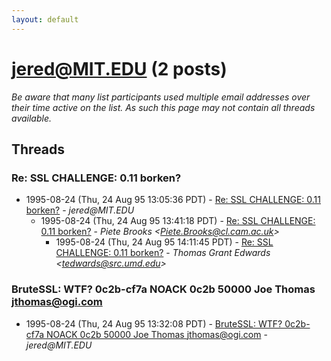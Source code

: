 ```yaml
---
layout: default
---
```


# jered@MIT.EDU (2 posts)

_Be aware that many list participants used multiple email addresses over their time active on the list. As such this page may not contain all threads available._

## Threads

### Re: SSL CHALLENGE: 0.11 borken?
+ 1995-08-24 (Thu, 24 Aug 95 13:05:36 PDT) - [Re: SSL CHALLENGE: 0.11 borken?](/archive/1995/08/e9481d487f5df9e8e7df1540e0c0c28d75db02e8d440e3ce919cfbda4cb8d072) - _jered@MIT.EDU_
  + 1995-08-24 (Thu, 24 Aug 95 13:41:18 PDT) - [Re: SSL CHALLENGE: 0.11 borken?](/archive/1995/08/1d9f8e51ff1f0e6e4df91259c0d90ae547eadcfd1e7fa380ca8fbd4616501fa0) - _Piete Brooks \<Piete.Brooks@cl.cam.ac.uk\>_
    + 1995-08-24 (Thu, 24 Aug 95 14:11:45 PDT) - [Re: SSL CHALLENGE: 0.11 borken?](/archive/1995/08/9a1b82c66154f8dbd407f31460fab31fe798637ecb0ee05e0620a580f73bb650) - _Thomas Grant Edwards \<tedwards@src.umd.edu\>_

### BruteSSL: WTF? 0c2b-cf7a NOACK 0c2b 50000 Joe Thomas <jthomas@ogi.com>
+ 1995-08-24 (Thu, 24 Aug 95 13:32:08 PDT) - [BruteSSL: WTF? 0c2b-cf7a NOACK 0c2b 50000 Joe Thomas <jthomas@ogi.com>](/archive/1995/08/468264f24bf1e66e6f040c0548a315fa3b8e52c4fb0a779ced839b46d7a5b2a4) - _jered@MIT.EDU_

